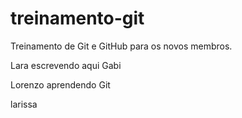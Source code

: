 # treinamento-git
Treinamento de Git e GitHub para os novos membros.

Lara escrevendo aqui
Gabi

Lorenzo aprendendo Git

larissa